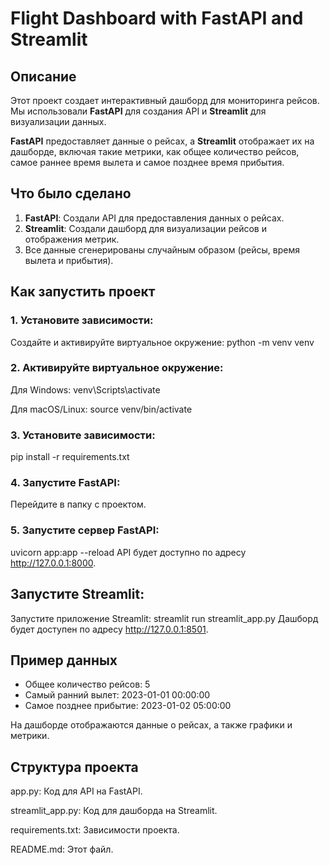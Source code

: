 # Flight Dashboard with FastAPI and Streamlit

## Описание

Этот проект создает интерактивный дашборд для мониторинга рейсов. Мы использовали **FastAPI** для создания API и **Streamlit** для визуализации данных. 

**FastAPI** предоставляет данные о рейсах, а **Streamlit** отображает их на дашборде, включая такие метрики, как общее количество рейсов, самое раннее время вылета и самое позднее время прибытия.

## Что было сделано

1. **FastAPI**: Создали API для предоставления данных о рейсах.
2. **Streamlit**: Создали дашборд для визуализации рейсов и отображения метрик.
3. Все данные сгенерированы случайным образом (рейсы, время вылета и прибытия).

## Как запустить проект

### 1. Установите зависимости:
Создайте и активируйте виртуальное окружение:
python -m venv venv

### 2. Активируйте виртуальное окружение:
Для Windows:
venv\Scripts\activate

Для macOS/Linux:
source venv/bin/activate

### 3. Установите зависимости:
pip install -r requirements.txt

### 4. Запустите FastAPI:
Перейдите в папку с проектом.

### 5. Запустите сервер FastAPI:
uvicorn app:app --reload
API будет доступно по адресу http://127.0.0.1:8000.

## Запустите Streamlit:
Запустите приложение Streamlit:
streamlit run streamlit_app.py
Дашборд будет доступен по адресу http://127.0.0.1:8501.

## Пример данных
- Общее количество рейсов: 5
- Самый ранний вылет: 2023-01-01 00:00:00
- Самое позднее прибытие: 2023-01-02 05:00:00

На дашборде отображаются данные о рейсах, а также графики и метрики.

## Структура проекта
app.py: Код для API на FastAPI.

streamlit_app.py: Код для дашборда на Streamlit.

requirements.txt: Зависимости проекта.

README.md: Этот файл.
